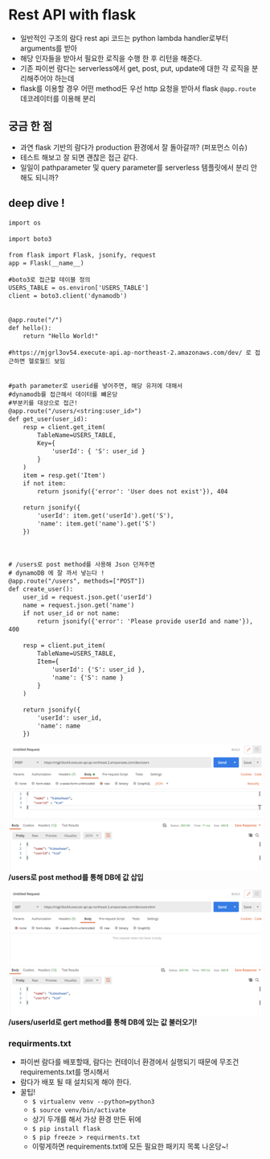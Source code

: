 # Rest API with flask

- 일반적인 구조의 람다 rest api 코드는 python lambda handler로부터 arguments를 받아
- 해당 인자들을 받아서 필요한 로직을 수행 한 후 리턴을 해준다.
- 기존 파이썬 람다는 serverless에서 get, post, put, update에 대한 각 로직을 분리해주어야 하는데 
- flask를 이용할 경우 어떤 method든 우선 http 요청을 받아서 flask `@app.route` 데코레이터를 이용해 분리


## 궁금 한 점
- 과연 flask 기반의 람다가 production 환경에서 잘 돌아갈까? (퍼포먼스 이슈)
- 테스트 해보고 잘 되면 괜찮은 접근 같다. 
- 일일이 pathparameter 및 query parameter를 serverless 템플릿에서 분리 안해도 되니까?


## deep dive !

```python3
import os

import boto3

from flask import Flask, jsonify, request
app = Flask(__name__)

#boto3로 접근할 테이블 정의
USERS_TABLE = os.environ['USERS_TABLE']
client = boto3.client('dynamodb')


@app.route("/")
def hello():
    return "Hello World!"

#https://mjgrl3ov54.execute-api.ap-northeast-2.amazonaws.com/dev/ 로 접근하면 헬로월드 보임


#path parameter로 userid를 넣어주면, 해당 유저에 대해서
#dynamodb를 접근해서 데이터를 뺴온당
#부분키를 대상으로 접근!
@app.route("/users/<string:user_id>")
def get_user(user_id):
    resp = client.get_item(
        TableName=USERS_TABLE,
        Key={
            'userId': { 'S': user_id }
        }
    )
    item = resp.get('Item')
    if not item:
        return jsonify({'error': 'User does not exist'}), 404

    return jsonify({
        'userId': item.get('userId').get('S'),
        'name': item.get('name').get('S')
    })



# /users로 post method를 사용해 Json 던져주면
# dynamoDB 에 잘 까서 넣는다 !
@app.route("/users", methods=["POST"])
def create_user():
    user_id = request.json.get('userId')
    name = request.json.get('name')
    if not user_id or not name:
        return jsonify({'error': 'Please provide userId and name'}), 400

    resp = client.put_item(
        TableName=USERS_TABLE,
        Item={
            'userId': {'S': user_id },
            'name': {'S': name }
        }
    )

    return jsonify({
        'userId': user_id,
        'name': name
    })

```

![1](images/1.png)
<strong> /users로 post method를 통해 DB에 값 삽입 </strong>



![2](images/2.png)
<strong> /users/userId로 gert method를 통해 DB에 있는 값 불러오기! </strong>



### requirments.txt

- 파이썬 람다를 배포할때, 람다는 컨테이너 환경에서 실행되기 때문에 무조건 requirements.txt를 명시해서
- 람다가 배포 될 때 설치되게 해야 한다.
- 꿀팁!
    - `$ virtualenv venv --python=python3`
    - `$ source venv/bin/activate`
    - 상기 두개를 해서 가상 환경 만든 뒤에
    - `$ pip install flask`
    - `$ pip freeze > requirments.txt`
    - 이렇게하면 requirements.txt에 모든 필요한 패키지 목록 나온당~!